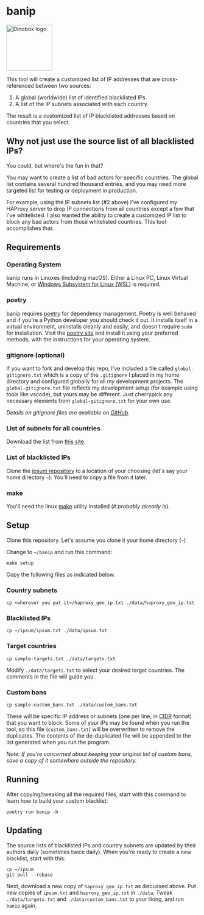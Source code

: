 # banip

<img
src="https://drive.google.com/uc?export=view&id=1H04KVAA3ohH_dLXIrC0bXuJXDn3VutKc"
alt = "Dinobox logo" width="120"/>

This tool will create a customized list of IP addresses that are
cross-referenced between two sources:

1. A global (worldwide) list of identified blacklisted IPs.
2. A list of the IP subnets associated with each country.

The result is a customized list of IP blacklisted addresses based on
countries that you select.

## Why not just use the source list of all blacklisted IPs?

You could, but where's the fun in that?

You may want to create a list of bad actors for specific countries. The
global list contains several hundred thousand entries, and you may need
more targeted list for testing or deployment in production.

For example, using the IP subnets list (#2 above) I've configured my
HAProxy server to drop IP connections from all countries except a few
that I've whitelisted. I also wanted the ability to create a customized
IP list to block any bad actors from those whitelisted countries. This
tool accomplishes that.

## Requirements

### Operating System

banip runs in Linuxes (including macOS). Either a Linux PC, Linux
Virtual Machine, or [Windows Subsystem for Linux (WSL)][def7] is
required.

### poetry

banip requires [poetry][def2] for dependency management. Poetry is well
behaved and if you're a Python developer you should check it out. It
installs itself in a virtual environment, uninstalls cleanly and easily,
and doesn't require `sudo` for installation. Visit the [poetry
site][def2] and install it using your preferred methods, with the
instructions for your operating system.

### gitignore (optional)

If you want to fork and develop this repo, I've included a file called
`global-gitignore.txt` which is a copy of the `.gitignore` I placed in
my home directory and configured globally for all my development
projects. The `global-gitignore.txt` file reflects my development setup
(for example using tools like vscode), but yours may be different. Just
cherrypick any necessary elements from `global-gitignore.txt` for your
own use.

*Details on gitignore files are available on [GitHub][def3].*

### List of subnets for all countries

Download the list from [this site][def4].

### List of blacklisted IPs

Clone the [ipsum repository][def5] to a location of your choosing (let's
say your home directory `~`). You'll need to copy a file from it later.

### make

You'll need the linux [make][def6] utility installed (*it probably
already is*).

## Setup

Clone this repository. Let's assume you clone it your home directory
(`~`)

Change to `~/banip` and run this command:

```shell
make setup
```

Copy the following files as indicated below.

### Country subnets

```shell
cp <wherever you put it>/haproxy_geo_ip.txt ./data/haproxy_geo_ip.txt
```

### Blacklisted IPs

```shell
cp ~/ipsum/ipsum.txt ./data/ipsum.txt
```

### Target countries

```shell
cp sample-targets.txt ./data/targets.txt
```

Modify `./data/targets.txt` to select your desired target countries. The
comments in the file will guide you.

### Custom bans

```shell
cp sample-custom_bans.txt ./data/custom_bans.txt
```

These will be specific IP address or subnets (one per line, in
[CIDR][def] format) that you want to block. Some of your IPs may be
found when you run the tool, so this file (`custom_bans.txt`) will be
overwritten to remove the duplicates. The contents of the de-duplicated
file will be appended to the list generated when you run the program.

*Note: If you're concerned about keeping your original list of custom
bans, save a copy of it somewhere outside the repository.*

## Running

After copying/tweaking all the required files, start with this command
to learn how to build your custom blacklist:

```shell
poetry run banip -h
```

## Updating

The source lists of blacklisted IPs and country subnets are updated by
their authors daily (sometimes twice daily). When you're ready to create
a new blacklist, start with this:

```shell
cp ~/ipsum
git pull --rebase
```

Next, download a new copy of `haproxy_geo_ip.txt` as discussed above.
Put new copies of `ipsum.txt` and `haproxy_geo_ip.txt` in `./data`.
Tweak `./data/targets.txt` and `./data/custom_bans.txt` to your liking, and
run `banip` again.

[def]: https://aws.amazon.com/what-is/cidr/#:~:text=CIDR%20notation%20represents%20an%20IP,as%20192.168.1.0%2F22.
[def2]: https://python-poetry.org/
[def3]: https://docs.github.com/en/get-started/getting-started-with-git/ignoring-files
[def4]: https://wetmore.ca/ip/
[def5]: https://github.com/stamparm/ipsum
[def6]: https://man7.org/linux/man-pages/man1/make.1p.html
[def7]: https://docs.microsoft.com/en-us/windows/wsl/install
